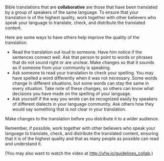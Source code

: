 
Bible translations that are **collaborative** are those that have been translated by a group of speakers of the same language. To ensure that your translation is of the highest quality, work together with other believers who speak your language to translate, check, and distribute the translated content.

 Here are some ways to have others help improve the quality of the translation.

* Read the translation out loud to someone. Have him notice if the sentences connect well. Ask that person to point to words or phrases that do not sound right or are unclear. Make changes so that it sounds as if someone from your community is speaking.
* Ask someone to read your translation to check your spelling. You may have spelled a word differently when it was not necessary. Some words change in different situations, but some words can stay the same in every situation. Take note of these changes, so others can know what decisions you have made on the spelling of your language.
* Ask yourself if the way you wrote can be recognized easily by speakers of different dialects in your language community. Ask others how they would say something that is not clear in your translation.

Make changes to the translation before you distribute it to a wider audience.

Remember, if possible, work together with other believers who speak your language to translate, check, and distribute the translated content, ensuring that it is of the highest quality and that as many people as possible can read and understand it.

(You may also want to watch the video at http://ufw.io/guidelines_collab.)